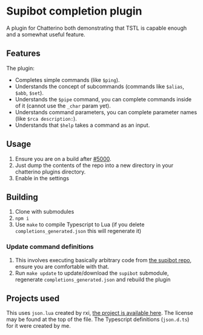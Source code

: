# Supibot completion plugin

A plugin for Chatterino both demonstrating that TSTL is capable enough and a somewhat useful feature.

## Features

The plugin:

- Completes simple commands (like `$ping`).
- Understands the concept of subcommands (commands like `$alias`, `$abb`, `$set`).
- Understands the `$pipe` command, you can complete commands inside of it (cannot use the `_char` param yet).
- Understands command parameters, you can complete parameter names (like `$rca description:`).
- Understands that `$help` takes a command as an input.

## Usage

1. Ensure you are on a build after [#5000](https://github.com/chatterino/chatterino2/pull/5000).
2. Just dump the contents of the repo into a new directory in your chatterino plugins directory.
3. Enable in the settings

## Building

1. Clone with submodules
2. `npm i`
3. Use `make` to compile Typescript to Lua (if you delete `completions_generated.json` this will regenerate it)

### Update command definitions

1. This involves executing basically arbitrary code from [the supibot repo](https://github.com/supinic/supibot), ensure you are comfortable with that.
2. Run `make update` to update/download the `supibot` submodule, regenerate `completions_generated.json` and rebuild the plugin
## Projects used

This uses `json.lua` created by rxi, [the project is available
here](https://github.com/rxi/json.lua). The license may be found at the top of
the file. The Typescript definitions (`json.d.ts`) for it were created by me.

